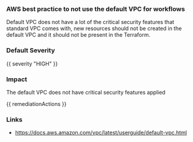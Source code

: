 
### AWS best practice to not use the default VPC for workflows

Default VPC does not have a lot of the critical security features that standard VPC comes with, new resources should not be created in the default VPC and it should not be present in the Terraform.

### Default Severity
{{ severity "HIGH" }}

### Impact
The default VPC does not have critical security features applied

<!-- DO NOT CHANGE -->
{{ remediationActions }}

### Links
- https://docs.aws.amazon.com/vpc/latest/userguide/default-vpc.html
        